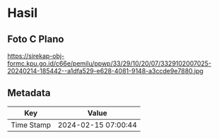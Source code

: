 # Hasil

## Foto C Plano

https://sirekap-obj-formc.kpu.go.id/c66e/pemilu/ppwp/33/29/10/20/07/3329102007025-20240214-185442--a1dfa529-e628-4081-9148-a3ccde9e7880.jpg


## Metadata

| Key        | Value               |
| ---------- | ------------------- |
| Time Stamp | 2024-02-15 07:00:44 |



